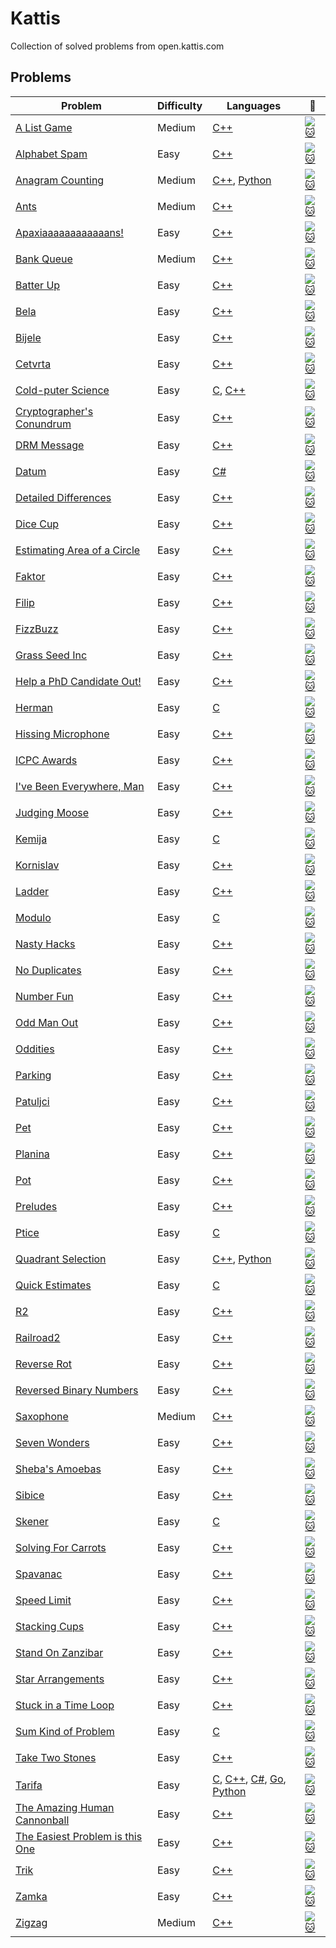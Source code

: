 # Kattis
Collection of solved problems from open.kattis.com

## Problems
| Problem | Difficulty | Languages | :link: |
| - | - | - | - |
| [A List Game](https://github.com/AlexDerr/Kattis/tree/master/Medium/AListGame) | Medium | [C++](https://github.com/AlexDerr/Kattis/blob/master/Medium/AListGame/AListGame.cpp) | [![:cat:](https://open.kattis.com/favicon)](https://open.kattis.com/problems/listgame) |
| [Alphabet Spam](https://github.com/AlexDerr/Kattis/tree/master/Easy/Alphabet%20Spam) | Easy | [C++](https://github.com/AlexDerr/Kattis/blob/master/Easy/Alphabet%20Spam/AlphabetSpam.cpp) | [![:cat:](https://open.kattis.com/favicon)](https://open.kattis.com/problems/alphabetspam) |
| [Anagram Counting](https://github.com/AlexDerr/Kattis/tree/master/Medium/AnagramCounting) | Medium| [C++](https://github.com/AlexDerr/Kattis/blob/master/Medium/AnagramCounting/AnagramCounting.cpp), [Python](https://github.com/AlexDerr/Kattis/blob/master/Medium/AnagramCounting/AnagramCounting.py) | [![:cat:](https://open.kattis.com/favicon)](https://open.kattis.com/problems/anagramcounting) |
| [Ants](https://github.com/AlexDerr/Kattis/tree/master/Medium/Ants) | Medium | [C++](https://github.com/AlexDerr/Kattis/blob/master/Medium/Ants/Ants.cpp) | [![:cat:](https://open.kattis.com/favicon)](https://open.kattis.com/problems/ants) |
| [Apaxiaaaaaaaaaaaans!](https://github.com/AlexDerr/Kattis/tree/master/Easy/Apaxiaaaaaaaaaaaans) | Easy | [C++](https://github.com/AlexDerr/Kattis/blob/master/Easy/Apaxiaaaaaaaaaaaans/Apaxiaaaaaaaaaaaans.cpp) | [![:cat:](https://open.kattis.com/favicon)](https://open.kattis.com/problems/apaxiaaans) |
| [Bank Queue](https://github.com/AlexDerr/Kattis/tree/master/Medium/Bank%20Queue) | Medium | [C++](https://github.com/AlexDerr/Kattis/blob/master/Medium/Bank%20Queue/BankQueue.cpp) | [![:cat:](https://open.kattis.com/favicon)](https://open.kattis.com/problems/bank) |
| [Batter Up](https://github.com/AlexDerr/Kattis/tree/master/Easy/Batter%20Up) | Easy | [C++](https://github.com/AlexDerr/Kattis/blob/master/Easy/Batter%20Up/BatterUp.cpp) | [![:cat:](https://open.kattis.com/favicon)](https://open.kattis.com/problems/batterup) |
| [Bela](https://github.com/AlexDerr/Kattis/tree/master/Easy/Bela) | Easy | [C++](https://github.com/AlexDerr/Kattis/blob/master/Easy/Bela/Bela.cpp) | [![:cat:](https://open.kattis.com/favicon)](https://open.kattis.com/problems/bela) |
| [Bijele](https://github.com/AlexDerr/Kattis/tree/master/Easy/Bijele) | Easy | [C++](https://github.com/AlexDerr/Kattis/blob/master/Easy/Bijele/Bijele.cpp) |  [![:cat:](https://open.kattis.com/favicon)](https://open.kattis.com/problems/bijele) |
| [Cetvrta](https://github.com/AlexDerr/Kattis/tree/master/Easy/Cetvrta) | Easy | [C++](https://github.com/AlexDerr/Kattis/blob/master/Easy/Cetvrta/Cetvrta.cpp) |  [![:cat:](https://open.kattis.com/favicon)](https://open.kattis.com/problems/cetvrta) |
| [Cold-puter Science](https://github.com/AlexDerr/Kattis/tree/master/Easy/Cold-Puter%20Science) | Easy | [C](https://github.com/AlexDerr/Kattis/blob/master/Easy/Cold-Puter%20Science/Cold-PuterScience.c), [C++](https://github.com/AlexDerr/Kattis/blob/master/Easy/Cold-Puter%20Science/Cold-Puter%20Science.cpp) |  [![:cat:](https://open.kattis.com/favicon)](https://open.kattis.com/problems/cold) |
| [Cryptographer's Conundrum](https://github.com/AlexDerr/Kattis/tree/master/Easy/Cryptographers%20Conundrum) | Easy | [C++](https://github.com/AlexDerr/Kattis/blob/master/Easy/Cryptographers%20Conundrum/CryptographersConundrum.cpp) | [![:cat:](https://open.kattis.com/favicon)](https://open.kattis.com/problems/conundrum) |
| [DRM Message](https://github.com/AlexDerr/Kattis/tree/master/Easy/DRM%20Messages) | Easy | [C++](https://github.com/AlexDerr/Kattis/blob/master/Easy/DRM%20Messages/DRMMessages.cpp) |  [![:cat:](https://open.kattis.com/favicon)](https://open.kattis.com/problems/drmmessages) |
| [Datum](https://github.com/AlexDerr/Kattis/tree/master/Easy/Datum) | Easy | [C#](https://github.com/AlexDerr/Kattis/blob/master/Easy/Datum/Datum.cs) | [![:cat:](https://open.kattis.com/favicon)](https://open.kattis.com/problems/datum) |
| [Detailed Differences](https://github.com/AlexDerr/Kattis/tree/master/Easy/Detailed%20Differences) | Easy | [C++](https://github.com/AlexDerr/Kattis/blob/master/Easy/Detailed%20Differences/DetailedDifferences.cpp) | [![:cat:](https://open.kattis.com/favicon)](https://open.kattis.com/problems/detaileddifferences) |
| [Dice Cup](https://github.com/AlexDerr/Kattis/tree/master/Easy/Dice%20Cup) | Easy | [C++](https://github.com/AlexDerr/Kattis/blob/master/Easy/Dice%20Cup/DiceCup.cpp) |  [![:cat:](https://open.kattis.com/favicon)](https://open.kattis.com/problems/dicecup) |
| [Estimating Area of a Circle](https://github.com/AlexDerr/Kattis/tree/master/Easy/EstimatingTheAreaOfACircle) | Easy | [C++](https://github.com/AlexDerr/Kattis/blob/master/Easy/EstimatingTheAreaOfACircle/EstimatingTheAreaOfACircle.cpp) |  [![:cat:](https://open.kattis.com/favicon)](https://open.kattis.com/problems/estimatingtheareaofacircle) |
| [Faktor](https://github.com/AlexDerr/Kattis/tree/master/Easy/Faktor) | Easy | [C++](https://github.com/AlexDerr/Kattis/blob/master/Easy/Faktor/Faktor.cpp) |  [![:cat:](https://open.kattis.com/favicon)](https://open.kattis.com/problems/faktor) |
| [Filip](https://github.com/AlexDerr/Kattis/tree/master/Easy/Filip) | Easy | [C++](https://github.com/AlexDerr/Kattis/blob/master/Easy/Filip/Filip.cpp) |  [![:cat:](https://open.kattis.com/favicon)](https://open.kattis.com/problems/filip) |
| [FizzBuzz](https://github.com/AlexDerr/Kattis/tree/master/Easy/FizzBuzz) | Easy | [C++](https://github.com/AlexDerr/Kattis/blob/master/Easy/FizzBuzz/FizzBuzz.cpp) |   [![:cat:](https://open.kattis.com/favicon)](https://open.kattis.com/problems/fizzbuzz) |
| [Grass Seed Inc](https://github.com/AlexDerr/Kattis/tree/master/Easy/Grass%20Seed%20Inc) | Easy | [C++](https://github.com/AlexDerr/Kattis/blob/master/Easy/Grass%20Seed%20Inc/GrassSeed.cpp) | [![:cat:](https://open.kattis.com/favicon)](https://open.kattis.com/problems/grassseed) |
| [Help a PhD Candidate Out!](https://github.com/AlexDerr/Kattis/tree/master/Easy/Help%20a%20PhD%20Candidate%20Out) | Easy | [C++](https://github.com/AlexDerr/Kattis/blob/master/Easy/Help%20a%20PhD%20Candidate%20Out/HelpAPhdCandidateOut.cpp) | [![:cat:](https://open.kattis.com/favicon)](https://open.kattis.com/problems/helpaphd) |
| [Herman](https://github.com/AlexDerr/Kattis/tree/master/Easy/Herman) | Easy | [C](https://github.com/AlexDerr/Kattis/blob/master/Easy/Herman/Herman.c) |   [![:cat:](https://open.kattis.com/favicon)](https://open.kattis.com/problems/herman) |
| [Hissing Microphone](https://github.com/AlexDerr/Kattis/tree/master/Easy/Hissing%20Microphone) | Easy | [C++](https://github.com/AlexDerr/Kattis/blob/master/Easy/Hissing%20Microphone/HissingMicrophone.cpp) |   [![:cat:](https://open.kattis.com/favicon)](https://open.kattis.com/problems/hissingmicrophone) |
| [ICPC Awards](https://github.com/AlexDerr/Kattis/tree/master/Easy/ICPC%20Awards) | Easy | [C++](https://github.com/AlexDerr/Kattis/blob/master/Easy/ICPC%20Awards/ICPCAwards.cpp) | [![:cat:](https://open.kattis.com/favicon)](https://open.kattis.com/problems/icpcawards) |
| [I've Been Everywhere, Man](https://github.com/AlexDerr/Kattis/tree/master/Easy/Ive%20Been%20Everywhere%20Man) | Easy | [C++](https://github.com/AlexDerr/Kattis/blob/master/Easy/Ive%20Been%20Everywhere%20Man/IveBeenEverywhereMan.cpp) | [![:cat:](https://open.kattis.com/favicon)](https://open.kattis.com/problems/everywhere) |
| [Judging Moose](https://github.com/AlexDerr/Kattis/tree/master/Easy/Judging%20Moose) | Easy | [C++](https://github.com/AlexDerr/Kattis/blob/master/Easy/Judging%20Moose/JudgingMoose.cpp) | [![:cat:](https://open.kattis.com/favicon)](https://open.kattis.com/problems/judgingmoose) |
| [Kemija](https://github.com/AlexDerr/Kattis/tree/master/Easy/Kemija) | Easy | [C](https://github.com/AlexDerr/Kattis/blob/master/Easy/Kemija/Kemija.c)  | [![:cat:](https://open.kattis.com/favicon)](https://open.kattis.com/problems/kemija08) |
| [Kornislav](https://github.com/AlexDerr/Kattis/tree/master/Easy/Kornislav) | Easy | [C++](https://github.com/AlexDerr/Kattis/blob/master/Easy/Kornislav/Kornislav.cpp) | [![:cat:](https://open.kattis.com/favicon)](https://open.kattis.com/problems/kornislav) |
| [Ladder](https://github.com/AlexDerr/Kattis/tree/master/Easy/Ladder) | Easy | [C++](https://github.com/AlexDerr/Kattis/blob/master/Easy/Ladder/Ladder.cpp) | [![:cat:](https://open.kattis.com/favicon)](https://open.kattis.com/problems/ladder) |
| [Modulo](https://github.com/AlexDerr/Kattis/tree/master/Easy/Modulo) | Easy | [C](https://github.com/AlexDerr/Kattis/blob/master/Easy/Modulo/Modulo.c) | [![:cat:](https://open.kattis.com/favicon)](https://open.kattis.com/problems/modulo) |
| [Nasty Hacks](https://github.com/AlexDerr/Kattis/tree/master/Easy/Nasty%20Hacks) | Easy | [C++](https://github.com/AlexDerr/Kattis/blob/master/Easy/Nasty%20Hacks/NastyHacks.cpp) | [![:cat:](https://open.kattis.com/favicon)](https://open.kattis.com/problems/nastyhacks) |
| [No Duplicates](https://github.com/AlexDerr/Kattis/tree/master/Easy/No%20Duplicates) | Easy | [C++](https://github.com/AlexDerr/Kattis/blob/master/Easy/No%20Duplicates/NoDuplicates.cpp) | [![:cat:](https://open.kattis.com/favicon)](https://open.kattis.com/problems/noodup) |
| [Number Fun](https://github.com/AlexDerr/Kattis/tree/master/Easy/Number%20Fun) | Easy | [C++](https://github.com/AlexDerr/Kattis/blob/master/Easy/Number%20Fun/NumberFun.cpp) | [![:cat:](https://open.kattis.com/favicon)](https://open.kattis.com/problems/numberfun) |
| [Odd Man Out](https://github.com/AlexDerr/Kattis/tree/master/Easy/Odd%20Man%20Out) | Easy | [C++](https://github.com/AlexDerr/Kattis/blob/master/Easy/Odd%20Man%20Out/OddManOut.cpp) | [![:cat:](https://open.kattis.com/favicon)](https://open.kattis.com/problems/oddmanout) |
| [Oddities](https://github.com/AlexDerr/Kattis/tree/master/Easy/Oddities) | Easy | [C++](https://github.com/AlexDerr/Kattis/blob/master/Easy/Oddities/Oddities.cpp) | [![:cat:](https://open.kattis.com/favicon)](https://open.kattis.com/problems/oddities) |
| [Parking](https://github.com/AlexDerr/Kattis/tree/master/Easy/Parking) | Easy | [C++](https://github.com/AlexDerr/Kattis/blob/master/Easy/Parking/Parking.cpp) | [![:cat:](https://open.kattis.com/favicon)](https://open.kattis.com/problems/parking2) |
| [Patuljci](https://github.com/AlexDerr/Kattis/tree/master/Easy/Patuljci) | Easy | [C++](https://github.com/AlexDerr/Kattis/blob/master/Easy/Patuljci/Patuljci.cpp) | [![:cat:](https://open.kattis.com/favicon)](https://open.kattis.com/problems/patuljci) |
| [Pet](https://github.com/AlexDerr/Kattis/tree/master/Easy/Pet) | Easy | [C++](https://github.com/AlexDerr/Kattis/blob/master/Easy/Pet/Pet.cpp) | [![:cat:](https://open.kattis.com/favicon)](https://open.kattis.com/problems/pet) |
| [Planina](https://github.com/AlexDerr/Kattis/tree/master/Easy/Planina) | Easy | [C++](https://github.com/AlexDerr/Kattis/blob/master/Easy/Planina/Planina.cpp) | [![:cat:](https://open.kattis.com/favicon)](https://open.kattis.com/problems/planina) |
| [Pot](https://github.com/AlexDerr/Kattis/tree/master/Easy/Pot) | Easy | [C++](https://github.com/AlexDerr/Kattis/blob/master/Easy/Pot/Pot.cpp) | [![:cat:](https://open.kattis.com/favicon)](https://open.kattis.com/problems/pot) |
| [Preludes](https://github.com/AlexDerr/Kattis/tree/master/Easy/Preludes) | Easy | [C++](https://github.com/AlexDerr/Kattis/blob/master/Easy/Preludes/Preludes.cpp) | [![:cat:](https://open.kattis.com/favicon)](https://open.kattis.com/problems/chopin) |
| [Ptice](https://github.com/AlexDerr/Kattis/tree/master/Easy/Ptice) | Easy | [C](https://github.com/AlexDerr/Kattis/blob/master/Easy/Ptice/Ptice.c) | [![:cat:](https://open.kattis.com/favicon)](https://open.kattis.com/problems/ptice) |
| [Quadrant Selection](https://github.com/AlexDerr/Kattis/tree/master/Easy/Quadrant%20Selection) | Easy | [C++](https://github.com/AlexDerr/Kattis/blob/master/Easy/Quadrant%20Selection/QuadrantSelection.cpp), [Python](https://github.com/AlexDerr/Kattis/blob/master/Easy/Quadrant%20Selection/QuadrantSelection.py) | [![:cat:](https://open.kattis.com/favicon)](https://open.kattis.com/problems/quadrant) |
| [Quick Estimates](https://github.com/AlexDerr/Kattis/tree/master/Easy/Quick%20Estimates) | Easy | [C](https://github.com/AlexDerr/Kattis/blob/master/Easy/Quick%20Estimates/QuickEstimates.c) | [![:cat:](https://open.kattis.com/favicon)](https://open.kattis.com/problems/quickestimate) |
| [R2](https://github.com/AlexDerr/Kattis/tree/master/Easy/R2) | Easy | [C++](https://github.com/AlexDerr/Kattis/blob/master/Easy/R2/R2.cpp) | [![:cat:](https://open.kattis.com/favicon)](https://open.kattis.com/problems/r2) |
| [Railroad2](https://github.com/AlexDerr/Kattis/tree/master/Easy/Railroad2) | Easy | [C++](https://github.com/AlexDerr/Kattis/blob/master/Easy/Railroad2/Railroad2.cpp) | [![:cat:](https://open.kattis.com/favicon)](https://open.kattis.com/problems/railroad2) |
| [Reverse Rot](https://github.com/AlexDerr/Kattis/tree/master/Easy/Reverse%20Rot) | Easy | [C++](https://github.com/AlexDerr/Kattis/blob/master/Easy/Reverse%20Rot/ReverseRot.cpp) | [![:cat:](https://open.kattis.com/favicon)](https://open.kattis.com/problems/reverserot) |
| [Reversed Binary Numbers](https://github.com/AlexDerr/Kattis/tree/master/Easy/Reversed%20Binary%20Numbers) | Easy | [C++](https://github.com/AlexDerr/Kattis/blob/master/Easy/Reversed%20Binary%20Numbers/ReversedBinaryNumbers.cpp) | [![:cat:](https://open.kattis.com/favicon)](https://open.kattis.com/problems/reversebinary) |
| [Saxophone](https://github.com/AlexDerr/Kattis/tree/master/Medium/Saxophone) | Medium | [C++](https://github.com/AlexDerr/Kattis/blob/master/Medium/Saxophone/Saxophone.cpp) |  [![:cat:](https://open.kattis.com/favicon)](https://open.kattis.com/problems/saxophone) |
| [Seven Wonders](https://github.com/AlexDerr/Kattis/tree/master/Easy/Seven%20Wonders) | Easy | [C++](https://github.com/AlexDerr/Kattis/blob/master/Easy/Seven%20Wonders/SevenWonders.cpp) | [![:cat:](https://open.kattis.com/favicon)](https://open.kattis.com/problems/sevenwonders) |
| [Sheba's Amoebas](https://github.com/AlexDerr/Kattis/tree/master/Easy/Shebas%20Amoebas) | Easy | [C++](https://github.com/AlexDerr/Kattis/blob/master/Easy/Shebas%20Amoebas/ShebasAmoebas.cpp) | [![:cat:](https://open.kattis.com/favicon)](https://open.kattis.com/problems/amoebas) |
| [Sibice](https://github.com/AlexDerr/Kattis/tree/master/Easy/Sibice) | Easy | [C++](https://github.com/AlexDerr/Kattis/blob/master/Easy/Sibice/Sibice.cpp) | [![:cat:](https://open.kattis.com/favicon)](https://open.kattis.com/problems/sibice) |
| [Skener](https://github.com/AlexDerr/Kattis/tree/master/Easy/Skener) | Easy | [C](https://github.com/AlexDerr/Kattis/blob/master/Easy/Skener/Skener.c) | [![:cat:](https://open.kattis.com/favicon)](https://open.kattis.com/problems/skener) |
| [Solving For Carrots](https://github.com/AlexDerr/Kattis/tree/master/Easy/Solving%20For%20Carrots) | Easy | [C++](https://github.com/AlexDerr/Kattis/blob/master/Easy/Solving%20For%20Carrots/SolvingForCarrots.cpp) | [![:cat:](https://open.kattis.com/favicon)](https://open.kattis.com/problems/carrots) |
| [Spavanac](https://github.com/AlexDerr/Kattis/tree/master/Easy/Spavanac) | Easy | [C++](https://github.com/AlexDerr/Kattis/blob/master/Easy/Spavanac/Spavanac.cpp) | [![:cat:](https://open.kattis.com/favicon)](https://open.kattis.com/problems/spavanac) |
| [Speed Limit](https://github.com/AlexDerr/Kattis/tree/master/Easy/Speed%20Limit) | Easy | [C++](https://github.com/AlexDerr/Kattis/blob/master/Easy/Speed%20Limit/SpeedLimit.cpp) | [![:cat:](https://open.kattis.com/favicon)](https://open.kattis.com/problems/speedlimit) |
| [Stacking Cups](https://github.com/AlexDerr/Kattis/tree/master/Easy/Stacking%20Cups) | Easy | [C++](https://github.com/AlexDerr/Kattis/blob/master/Easy/Stacking%20Cups/StackingCups.cpp) | [![:cat:](https://open.kattis.com/favicon)](https://open.kattis.com/problems/cups) |
| [Stand On Zanzibar](https://github.com/AlexDerr/Kattis/tree/master/Easy/Stand%20on%20Zanzibar) | Easy | [C++](https://github.com/AlexDerr/Kattis/blob/master/Easy/Stand%20on%20Zanzibar/StandOnZanzibar.cpp) | [![:cat:](https://open.kattis.com/favicon)](https://open.kattis.com/problems/zanzibar) |
| [Star Arrangements](https://github.com/AlexDerr/Kattis/tree/master/Easy/Star%20Arrangements) | Easy | [C++](https://github.com/AlexDerr/Kattis/blob/master/Easy/StarArrangements/StarArrangements.cpp) | [![:cat:](https://open.kattis.com/favicon)](https://open.kattis.com/problems/stararrangements) |
| [Stuck in a Time Loop](https://github.com/AlexDerr/Kattis/tree/master/Easy/Stuck%20In%20A%20Time%20Loop) | Easy | [C++](https://github.com/AlexDerr/Kattis/blob/master/Easy/Stuck%20In%20A%20Time%20Loop/StuckInATimeLoop.cpp) | [![:cat:](https://open.kattis.com/favicon)](https://open.kattis.com/problems/timeloop) |
| [Sum Kind of Problem](https://github.com/AlexDerr/Kattis/tree/master/Easy/Sum%20Kind%20of%20Problem) | Easy | [C](https://github.com/AlexDerr/Kattis/blob/master/Easy/Sum%20Kind%20of%20Problem/SumKindOfProblem.c) | [![:cat:](https://open.kattis.com/favicon)](https://open.kattis.com/problems/sumkindofproblem) |
| [Take Two Stones](https://github.com/AlexDerr/Kattis/tree/master/Easy/Take%20Two%20Stones) | Easy | [C++](https://github.com/AlexDerr/Kattis/blob/master/Easy/Take%20Two%20Stones/TakeTwoStones.cpp) | [![:cat:](https://open.kattis.com/favicon)](https://open.kattis.com/problems/twostones) |
| [Tarifa](https://github.com/AlexDerr/Kattis/tree/master/Easy/Tarifa) | Easy | [C](https://github.com/AlexDerr/Kattis/blob/master/Easy/Tarifa/Tarifa.c), [C++](https://github.com/AlexDerr/Kattis/blob/master/Easy/Tarifa/Tarifa.cpp), [C#](https://github.com/AlexDerr/Kattis/blob/master/Easy/Tarifa/Tarifa.cs), [Go](https://github.com/AlexDerr/Kattis/blob/master/Easy/Tarifa/Tarifa.go), [Python](https://github.com/AlexDerr/Kattis/blob/master/Easy/Tarifa/Tarifa.py) | [![:cat:](https://open.kattis.com/favicon)](https://open.kattis.com/problems/tarifa) |
| [The Amazing Human Cannonball](https://github.com/AlexDerr/Kattis/tree/master/Easy/The%20Amazing%20Human%20Cannonball) | Easy | [C++](https://github.com/AlexDerr/Kattis/blob/master/Easy/The%20Amazing%20Human%20Cannonball/TheAmazingHumanCannonball.cpp) | [![:cat:](https://open.kattis.com/favicon)](https://open.kattis.com/problems/humancannonball2) |
| [The Easiest Problem is this One](https://github.com/AlexDerr/Kattis/tree/master/Easy/The%20Easiest%20Problem%20Is%20This%20One) | Easy | [C++](https://github.com/AlexDerr/Kattis/blob/master/Easy/The%20Easiest%20Problem%20Is%20This%20One/TheEasiestProblemIsThisOne.cpp) | [![:cat:](https://open.kattis.com/favicon)](https://open.kattis.com/problems/easiest) |
| [Trik](https://github.com/AlexDerr/Kattis/tree/master/Easy/Trik) | Easy | [C++](https://github.com/AlexDerr/Kattis/blob/master/Easy/Trik/Trik.cpp) | [![:cat:](https://open.kattis.com/favicon)](https://open.kattis.com/problems/trik) |
| [Zamka](https://github.com/AlexDerr/Kattis/tree/master/Easy/Zamka) | Easy | [C++](https://github.com/AlexDerr/Kattis/blob/master/Easy/Zamka/Zamka.cpp) | [![:cat:](https://open.kattis.com/favicon)](https://open.kattis.com/problems/zamka) |
| [Zigzag](https://github.com/AlexDerr/Kattis/tree/master/Medium/Zigzag) | Medium | [C++](https://github.com/AlexDerr/Kattis/blob/master/Medium/Zigzag/Zigzag.cpp) | [![:cat:](https://open.kattis.com/favicon)](https://open.kattis.com/problems/zigzag2) |
